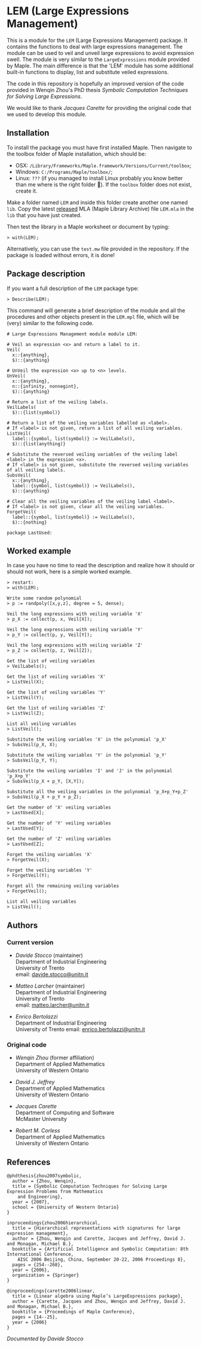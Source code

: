 # LEM (Large Expressions Management)

This is a module for the `LEM` (Large Expressions Management) package. It contains the functions to deal with large expressions management. The module can be used to veil and unveil large expressions to avoid expression swell. The module is very similar to the `LargeExpressions` module provided by Maple. The main difference is that the 'LEM' module has some additional built-in functions to display, list and substitute veiled expressions.

The code in this repository is hopefully an improved version of the code provided in Wenqin Zhou's PhD thesis *Symbolic Computation Techniques for Solving Large Expressions*.

We would like to thank *Jacques Carette* for providing the original code that we used to develop this module.

## Installation

To install the package you must have first installed Maple. Then navigate to the toolbox folder of Maple installation, which should be:
- OSX: `/Library/Frameworks/Maple.framework/Versions/Current/toolbox`;
- Windows: `C:/Programs/Maple/toolbox/`;
- Linux: `???` (if you managed to install Linux probably you know better than me where is the right folder 🫡).
If the `toolbox` folder does not exist, create it.

Make a folder named `LEM` and inside this folder create another one named `lib`. Copy the latest [released](https://github.com/StoccoDavide/LEM/releases) MLA (Maple Library Archive) file `LEM.mla` in the `lib` that you have just created.

Then test the library in a Maple worksheet or document by typing:
```
> with(LEM);
```
Alternatively, you can use the `test.mw` file provided in the repository. If the package is loaded without errors, it is done!

## Package description

If you want a full description of the `LEM` package type:
```
> Describe(LEM);
```
This command will generate a brief description of the module and all the procedures and other objects present in the `LEM.mpl` file, which will be (very) similar to the following code.
```
# Large Expressions Management module module LEM:

# Veil an expression <x> and return a label to it.
Veil(
  x::{anything},
  $)::{anything}

# UnVeil the expression <x> up to <n> levels.
UnVeil(
  x::{anything},
  n::{infinity, nonnegint},
  $)::{anything}

# Return a list of the veiling labels.
VeilLabels(
  $)::{list(symbol)}

# Return a list of the veiling variables labelled as <label>.
# If <label> is not given, return a list of all veiling variables.
ListVeil(
  label::{symbol, list(symbol)} := VeilLabels(),
  $)::{list(anything)}

# Substitute the reversed veiling variables of the veiling label <label> in the expression <x>.
# If <label> is not given, substitute the reversed veiling variables of all veiling labels.
SubsVeil(
  x::{anything},
  label::{symbol, list(symbol)} := VeilLabels(),
  $)::{anything}

# Clear all the veiling variables of the veiling label <label>.
# If <label> is not given, clear all the veiling variables.
ForgetVeil(
  label::{symbol, list(symbol)} := VeilLabels(),
  $)::{nothing}

package LastUsed:
```

## Worked example

In case you have no time to read the description and realize how it should or should not work, here is a simple worked example.

```
> restart:
> with(LEM);

Write some random polynomial
> p := randpoly([x,y,z], degree = 5, dense);

Veil the long expressions with veiling variable 'X'
> p_X := collect(p, x, Veil[X]);

Veil the long expressions with veiling variable 'Y'
> p_Y := collect(p, y, Veil[Y]);

Veil the long expressions with veiling variable 'Z'
> p_Z := collect(p, z, Veil[Z]);

Get the list of veiling variables
> VeilLabels();

Get the list of veiling variables 'X'
> ListVeil(X);

Get the list of veiling variables 'Y'
> ListVeil(Y);

Get the list of veiling variables 'Z'
> ListVeil(Z);

List all veiling variables
> ListVeil();

Substitute the veiling variables 'X' in the polynomial 'p_X'
> SubsVeil(p_X, X);

Substitute the veiling variables 'Y' in the polynomial 'p_Y'
> SubsVeil(p_Y, Y);

Substitute the veiling variables 'I' and 'J' in the polynomial 'p_X+p_Y'
> SubsVeil(p_X + p_Y, [X,Y]);

Substitute all the veiling variables in the polynomial 'p_X+p_Y+p_Z'
> SubsVeil(p_X + p_Y + p_Z);

Get the number of 'X' veiling variables
> LastUsed[X];

Get the number of 'Y' veiling variables
> LastUsed[Y];

Get the number of 'Z' veiling variables
> LastUsed[Z];

Forget the veiling variables 'X'
> ForgetVeil(X);

Forget the veiling variables 'Y'
> ForgetVeil(Y);

Forget all the remaining veiling variables
> ForgetVeil();

List all veiling variables
> ListVeil();
```

## Authors

### Current version

- *Davide Stocco* (maintainer) \
  Department of Industrial Engineering \
  University of Trento \
  email: davide.stocco@unitn.it

- *Matteo Larcher* (maintainer) \
  Department of Industrial Engineering \
  University of Trento \
  email: matteo.larcher@unitn.it

- *Enrico Bertolazzi* \
  Department of Industrial Engineering \
  University of Trento
  email: enrico.bertolazzi@unitn.it

### Original code

- *Wenqin Zhou* (former affiliation) \
  Department of Applied Mathematics \
  University of Western Ontario

- *David J. Jeffrey* \
  Department of Applied Mathematics \
  University of Western Ontario

- *Jacques Carette* \
  Department of Computing and Software \
  McMaster University

- *Robert M. Corless* \
  Department of Applied Mathematics \
  University of Western Ontario

## References

```
@phdthesis{zhou2007symbolic,
  author = {Zhou, Wenqin},
  title = {Symbolic Computation Techniques for Solving Large Expression Problems from Mathematics
    and Engineering},
  year = {2007},
  school = {University of Western Ontario}
}
```

```
inproceedings{zhou2006hierarchical,
  title = {Hierarchical representations with signatures for large expression management},
  author = {Zhou, Wenqin and Carette, Jacques and Jeffrey, David J. and Monagan, Michael B.},
  booktitle = {Artificial Intelligence and Symbolic Computation: 8th International Conference,
    AISC 2006 Beijing, China, September 20-22, 2006 Proceedings 8},
  pages = {254--268},
  year = {2006},
  organization = {Springer}
}
```

```
@inproceedings{carette2006linear,
  title = {Linear algebra using Maple’s LargeExpressions package},
  author = {Carette, Jacques and Zhou, Wenqin and Jeffrey, David J. and Monagan, Michael B.},
  booktitle = {Proceedings of Maple Conference},
  pages = {14--25},
  year = {2006}
}
```

*Documented by Davide Stocco*
